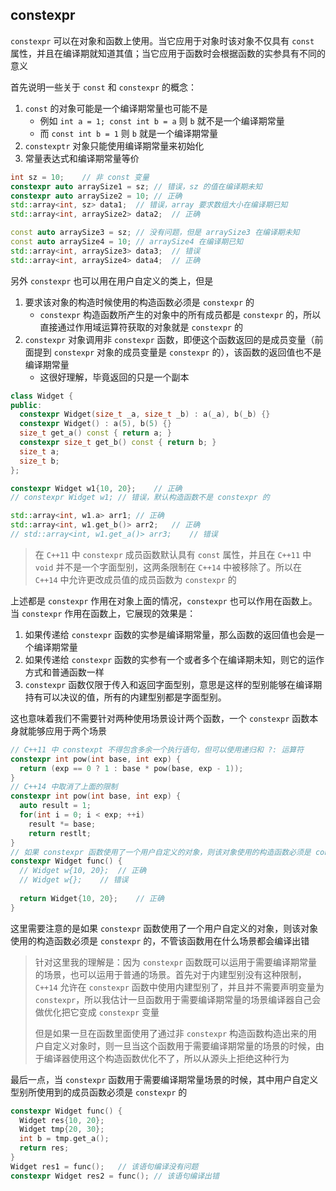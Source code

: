 ## constexpr

`constexpr` 可以在对象和函数上使用。当它应用于对象时该对象不仅具有 `const` 属性，并且在编译期就知道其值；当它应用于函数时会根据函数的实参具有不同的意义

首先说明一些关于 `const` 和 `constexpr` 的概念：

1. `const` 的对象可能是一个编译期常量也可能不是
   - 例如 `int a = 1; const int b = a` 则 `b` 就不是一个编译期常量
   - 而 `const int b = 1` 则 `b` 就是一个编译期常量
2. `constexptr` 对象只能使用编译期常量来初始化
3. 常量表达式和编译期常量等价

```c++
int sz = 10;	// 非 const 变量
constexpr auto arraySize1 = sz;	// 错误，sz 的值在编译期未知
constexpr auto arraySize2 = 10;	// 正确
std::array<int, sz> data1;	// 错误，array 要求数组大小在编译期已知
std::array<int, arraySize2> data2;	// 正确

const auto arraySize3 = sz;	// 没有问题，但是 arraySize3 在编译期未知
const auto arraySize4 = 10;	// arraySize4 在编译期已知
std::array<int, arraySize3> data3;	// 错误
std::array<int, arraySize4> data4;	// 正确
```

另外 `constexpr` 也可以用在用户自定义的类上，但是

1. 要求该对象的构造时候使用的构造函数必须是 `constexpr` 的
   - `constexpr` 构造函数所产生的对象中的所有成员都是 `constexpr` 的，所以直接通过作用域运算符获取的对象就是 `constexpr` 的
2. `constexpr` 对象调用非 `constexpr` 函数，即便这个函数返回的是成员变量（前面提到 `constexpr` 对象的成员变量是 `constexpr` 的），该函数的返回值也不是编译期常量
   - 这很好理解，毕竟返回的只是一个副本

```c++
class Widget {
public:
  constexpr Widget(size_t _a, size_t _b) : a(_a), b(_b) {}
  constexpr Widget() : a(5), b(5) {}
  size_t get_a() const { return a; }
  constexpr size_t get_b() const { return b; }
  size_t a;
  size_t b;
};

constexpr Widget w1{10, 20};	// 正确
// constexpr Widget w1;	// 错误，默认构造函数不是 constexpr 的

std::array<int, w1.a> arr1;	// 正确
std::array<int, w1.get_b()> arr2;	// 正确
// std::array<int, w1.get_a()> arr3;	// 错误
```

> 在 `C++11` 中 `constexpr` 成员函数默认具有 `const` 属性，并且在 `C++11` 中 `void` 并不是一个字面型别，这两条限制在 `C++14` 中被移除了。所以在 `C++14` 中允许更改成员值的成员函数为 `constexpr` 的

上述都是 `constexpr` 作用在对象上面的情况，`constexpr` 也可以作用在函数上。当 `constexpr` 作用在函数上，它展现的效果是：

1. 如果传递给 `constexpr` 函数的实参是编译期常量，那么函数的返回值也会是一个编译期常量
2. 如果传递给 `constexpr` 函数的实参有一个或者多个在编译期未知，则它的运作方式和普通函数一样
3. `constexpr` 函数仅限于传入和返回字面型别，意思是这样的型别能够在编译期持有可以决议的值，所有的内建型别都是字面型别。

这也意味着我们不需要针对两种使用场景设计两个函数，一个 `constexpr` 函数本身就能够应用于两个场景

```c++
// C++11 中 constexpt 不得包含多余一个执行语句，但可以使用递归和 ?: 运算符
constexpr int pow(int base, int exp) {
  return (exp == 0 ? 1 : base * pow(base, exp - 1));
}
// C++14 中取消了上面的限制
constexpr int pow(int base, int exp) {
  auto result = 1;
  for(int i = 0; i < exp; ++i)
    result *= base;
 	return restlt;
}
// 如果 constexpr 函数使用了一个用户自定义的对象，则该对象使用的构造函数必须是 constexpr 的
constexpr Widget func() {
  // Widget w{10, 20};	// 正确
  // Widget w{};	// 错误
  
  return Widget{10, 20};	// 正确
}
```

这里需要注意的是如果 `constexpr` 函数使用了一个用户自定义的对象，则该对象使用的构造函数必须是 `constexpr` 的，不管该函数用在什么场景都会编译出错

> 针对这里我的理解是：因为 `constexpr` 函数既可以运用于需要编译期常量的场景，也可以运用于普通的场景。首先对于内建型别没有这种限制，`C++14` 允许在 `constexpr` 函数中使用内建型别了，并且并不需要声明变量为 `constexpr`，所以我估计一旦函数用于需要编译期常量的场景编译器自己会做优化把它变成 `constexpr` 变量
>
> 但是如果一旦在函数里面使用了通过非 `constexpr` 构造函数构造出来的用户自定义对象时，则一旦当这个函数用于需要编译期常量的场景的时候，由于编译器使用这个构造函数优化不了，所以从源头上拒绝这种行为

最后一点，当 `constexpr` 函数用于需要编译期常量场景的时候，其中用户自定义型别所使用到的成员函数必须是 `constexpr` 的

```c++
constexpr Widget func() {
  Widget res{10, 20};
  Widget tmp{20, 30};
  int b = tmp.get_a();
  return res;
}
Widget res1 = func();	// 该语句编译没有问题
constexpr Widget res2 = func();	// 该语句编译出错
```

